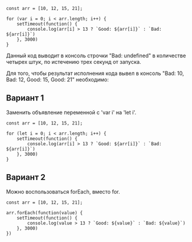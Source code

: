 ```
const arr = [10, 12, 15, 21];

for (var i = 0; i < arr.length; i++) {
    setTimeout(function() {
        console.log(arr[i] > 13 ? `Good: ${arr[i]}` : `Bad: ${arr[i]}`)
    }, 3000)
}
```

Данный код выводит в консоль строчки "Bad: undefined" в количестве четырех штук, по истечению трех секунд от запуска.

Для того, чтобы результат исполнения кода вывел в консоль "Bad: 10, Bad: 12, Good: 15, Good: 21" необходимо:

## Вариант 1
Заменить объявление переменной с 'var i' на 'let i'.

```
const arr = [10, 12, 15, 21];

for (let i = 0; i < arr.length; i++) {
    setTimeout(function() {
        console.log(arr[i] > 13 ? `Good: ${arr[i]}` : `Bad: ${arr[i]}`)
    }, 3000)
}
```

## Вариант 2
Можно воспользоваться forEach, вместо for.

```
const arr = [10, 12, 15, 21];

arr.forEach(function(value) {
    setTimeout(function() {
        console.log(value > 13 ? `Good: ${value}` : `Bad: ${value}`)
    }, 3000)
})
```